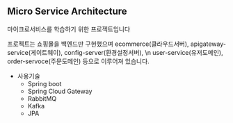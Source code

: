 ## Micro Service Architecture

마이크로서비스를 학습하기 위한 프로젝트입니다

프로젝트는 쇼핑몰을 백엔드만 구현했으며
ecommerce(클라우드서버), apigateway-service(게이트웨이), config-server(환경설정서버), \n
user-service(유저도메인), order-servoce(주문도메인) 등으로 이루어져 있습니다.

* 사용기술
  * Spring boot 
  * Spring Cloud Gateway 
  * RabbitMQ
  * Kafka
  * JPA
